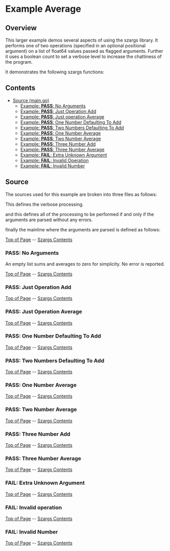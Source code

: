 <!---
   Szerszam argument library: szargs.
   Copyright (C) 2024  Leslie Dancsecs

   This program is free software: you can redistribute it and/or modify
   it under the terms of the GNU General Public License as published by
   the Free Software Foundation, either version 3 of the License, or
   (at your option) any later version.

   This program is distributed in the hope that it will be useful,
   but WITHOUT ANY WARRANTY; without even the implied warranty of
   MERCHANTABILITY or FITNESS FOR A PARTICULAR PURPOSE.  See the
   GNU General Public License for more details.

   You should have received a copy of the GNU General Public License
   along with this program.  If not, see <https://www.gnu.org/licenses/>.
-->

# Example Average


## Overview

This larger example demos several aspects of using the szargs library.  It
performs one of two operations (specified in an optional positional argument)
on a list of float64 values passed as flagged arguments.  Further it uses a
boolean count to set a verbose level to increase the chattiness of the
program.  

It demonstrates the following szargs functions:

<!--- gotomd::dcln::./../../New Args.Count Args.ValuesFloat64 Args.HasNext Args.PushArg Args.NextOption Args.Done Args.HasErr Args.Err Args.Usage -->

## Contents

- [Source (main.go)](#source)
    - [Example: **PASS**: No Arguments](#pass-no-arguments)
    - [Example: **PASS**: Just Operation Add](#pass-just-operation-add)
    - [Example: **PASS**: Just operation Average](#pass-just-operation-average)
    - [Example: **PASS**: One Number Defaulting To Add](#pass-one-number-defaulting-to-add)
    - [Example: **PASS**: Two Numbers Defaulting To Add](#pass-two-numbers-defaulting-to-add)
    - [Example: **PASS**: One Number Average](#pass-one-number-average)
    - [Example: **PASS**: Two Number Average](#pass-two-number-average)
    - [Example: **PASS**: Three Number Add](#pass-three-number-average)
    - [Example: **PASS**: Three Number Average](#pass-three-number-average)
    - [Example: **FAIL**: Extra Unknown Argument](#fail-extra-unknown-argument)
    - [Example: **FAIL**: Invalid Operation](#fail-invalid-operation)
    - [Example: **FAIL**: Invalid Number](#fail-invalid-number)
    

## Source

The sources used for this example are broken into three files as follows:

This defines the verbose processing.

<!--- gotomd::file::./verbose.go -->

and this defines all of the processing to be performed if and only if the
arguments are parsed without any errors.

<!--- gotomd::file::./process.go -->

finally the mainline where the arguments are parsed is defined as follows:

<!--- gotomd::file::./main.go -->


[Top of Page](#example-average) --
[Szargs Contents](../../README.md#contents)

### **PASS**: No Arguments

An empty list sums and averages to zero for simplicity. No error is reported.

<!--- gotomd::run::./. -->

[Top of Page](#example-average) --
[Szargs Contents](../../README.md#contents)

### **PASS**: Just Operation Add

<!--- gotomd::run::./. add -->

[Top of Page](#example-average) --
[Szargs Contents](../../README.md#contents)

### **PASS**: Just Operation Average

<!--- gotomd::run::./. average -->

[Top of Page](#example-average) --
[Szargs Contents](../../README.md#contents)

### **PASS**: One Number Defaulting To Add

<!--- gotomd::run::./. -n 1000 -->

[Top of Page](#example-average) --
[Szargs Contents](../../README.md#contents)

### **PASS**: Two Numbers Defaulting To Add

<!--- gotomd::run::./. --number 1 -n 2 -->

[Top of Page](#example-average) --
[Szargs Contents](../../README.md#contents)

### **PASS**: One Number Average

<!--- gotomd::run::./. --number 512 average -->

[Top of Page](#example-average) --
[Szargs Contents](../../README.md#contents)

### **PASS**: Two Number Average

<!--- gotomd::run::./. -n 100 -n 200 average -->

[Top of Page](#example-average) --
[Szargs Contents](../../README.md#contents)

### **PASS**: Three Number Add

<!--- gotomd::run::./. --number 23 --number 56 -n 22 add -->

[Top of Page](#example-average) --
[Szargs Contents](../../README.md#contents)

### **PASS**: Three Number Average

<!--- gotomd::run::./. -n 23 -n 56 -n 22 average -->

[Top of Page](#example-average) --
[Szargs Contents](../../README.md#contents)

### **FAIL**: Extra Unknown Argument

<!--- gotomd::run::./. add extraUnknownArgument -->

[Top of Page](#example-average) --
[Szargs Contents](../../README.md#contents)


### **FAIL**: Invalid operation

<!--- gotomd::run::./. invalidOperation -->

[Top of Page](#example-average) --
[Szargs Contents](../../README.md#contents)


### **FAIL**: Invalid Number


<!--- gotomd::run::./. -n invalidNumber -->

[Top of Page](#example-average) --
[Szargs Contents](../../README.md#contents)


